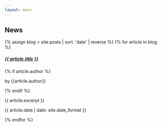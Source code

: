 ```yaml
---
layout: main
---
```


<script>
  //# sourceURL=index.js

$(document).ready(function() {
	$(".grid-news").hide();
	$("#main-grid").show();

});

function filter(tag) {
	$("#main-grid").hide();
	$(".grid-news").hide();
	$("#" +tag).show();

}

function initial() {
	$(".grid-news").hide();
	$("#main-grid").show();
}

$(function() {
  setNavigation("news")
})

</script>

<h2 class="section-header">News</h2>
<!-- {% for articles in posts %}
<div class="grid-blog" id="{{ hashtags.name }}">
	{% for article in hashtags.items %}
		<div class="card">
			<div class="bg-image">
				<img class="bg-image-inner" src="{{site.baseurl}}/{{ article.img }}">
			</div>
			<div class="card-body">
				<a href="{{ site.baseurl }}{{ article.url }}" class="read-more"><h5 class="post-title">{{ article.title }}</h5></a>
	  {% if article.author %}<p class="card-author">by {{article.author}}</p>{% endif %}
	  <p class="card-text">{{ article.excerpt }}</p>
	  <p class="card-article-time">{{ article.date | date: site.date_format }}</p>
	  <p class="card-hashtag">#{{ article.tag }}</p>
			</div>
		</div>
	{% endfor %}
</div>
{% endfor %} -->


<div class="grid-news" id="main-grid">
	{% assign blog = site.posts | sort: 'date' | reverse %}
	{% for article in blog %}
		<!-- {% if forloop.index > 25 %}
			{% break %} -->
		<!-- {% endif %} -->
		<!-- <div class="card"> -->
			<div class="card-body">
	  <a href="{{ site.baseurl }}{{ article.url }}" class="read-more"><h5 class="post-title">{{ article.title }}</h5></a>
	  {% if article.author %}<p class="card-author">by {{article.author}}</p>{% endif %}
	  <p class="card-text">{{ article.excerpt }}</p>
	  <p class="card-article-time">{{ article.date | date: site.date_format }}</p>
			</div>
		<!-- </div> -->
	{% endfor %}
</div>

